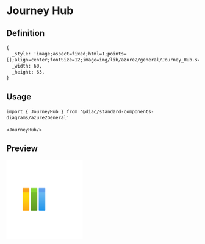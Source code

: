 # Journey Hub

## Definition

```
{
  _style: 'image;aspect=fixed;html=1;points=[];align=center;fontSize=12;image=img/lib/azure2/general/Journey_Hub.svg;strokeColor=none;',
  _width: 60,
  _height: 63,
}
```

## Usage

```
import { JourneyHub } from '@diac/standard-components-diagrams/azure2General'

<JourneyHub/>
```

## Preview

<img src="./journey-hub.png" width="200"/>
